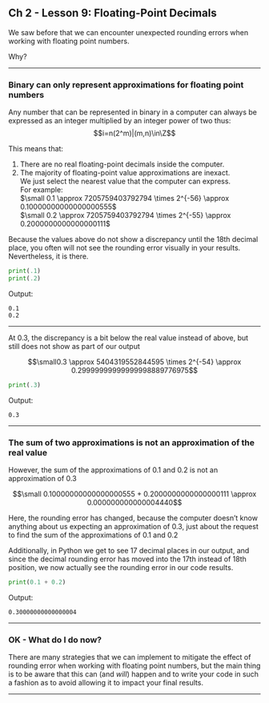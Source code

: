 ## Ch 2 - Lesson 9: Floating-Point Decimals

We saw before that we can encounter unexpected rounding errors when
working with floating point numbers.

Why?

---

### Binary can only represent approximations for floating point numbers

Any number that can be represented in binary in a computer can always be 
expressed as an integer multiplied by an integer power of two thus:  
$$i=n(2^m)|(m,n)\in\Z$$

This means that:

1.	There are no real floating-point decimals inside the computer.
2.	The majority of floating-point value approximations are inexact.  
    We just select the nearest value that the computer can express.  
    For example:  
    $\small 0.1 \approx 7205759403792794 \times 2^{-56} \approx 0.10000000000000000555$  
    $\small 0.2 \approx 7205759403792794 \times 2^{-55} \approx 0.2000000000000000111$

Because the values above do not show a discrepancy until the 18th decimal 
place, you often will not see the rounding error visually in your results. 
Nevertheless, it is there.

``` python
print(.1)
print(.2)
```

Output:

```
0.1
0.2
```

---

At 0.3, the discrepancy is a bit below the real value instead of above, 
but still does not show as part of our output

$$\small0.3 \approx 5404319552844595 \times 2^{-54} \approx 0.29999999999999998889776975$$

```python
print(.3)
```

Output:

```
0.3
```

---

### The sum of two approximations is not an approximation of the real value

However, the sum of the approximations of 0.1 and 0.2 is not an 
approximation of 0.3  

$$\small 0.10000000000000000555 + 0.2000000000000000111 \approx 0.000000000000004440$$

Here, the rounding error has changed, because the computer doesn’t know 
anything about us expecting an approximation of 0.3, just about the 
request to find the sum of the approximations of 0.1 and 0.2

Additionally, in Python we get to see 17 decimal places in our output, and 
since the decimal rounding error has moved into the 17th instead of 18th 
position, we now actually see the rounding error in our code results.

```python
print(0.1 + 0.2)
```

Output:

```
0.30000000000000004
```

---

### OK - What do I do now?

There are many strategies that we can implement to mitigate the effect of
rounding error when working with floating point numbers, but the main
thing is to be aware that this can (and *will*) happen and to write your 
code in such a fashion as to avoid allowing it to impact your final 
results.

---
